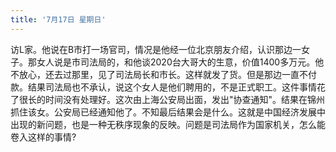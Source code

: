 ```yaml
---
title: '7月17日 星期日'
---
```


访L家。他说在B市打一场官司，情况是他经一位北京朋友介绍，认识那边一女子。那女人说是市司法局的，和他谈2020台大哥大的生意，价值1400多万元。他不放心，还去过那里，见了司法局长和市长。这样就发了货。但是那边一直不付款。结果司法局也不承认，说这个女人是他们聘用的，不是正式职工。这件事情花了很长的时间没有处理好。这次由上海公安局出面，发出"协查通知"。结果在锦州抓住该女。公安局已经通知他了。不知最后结果会是什么。这就是中国经济发展中出现的新问题，也是一种无秩序现象的反映。问题是司法局作为国家机关，怎么能卷入这样的事情?

